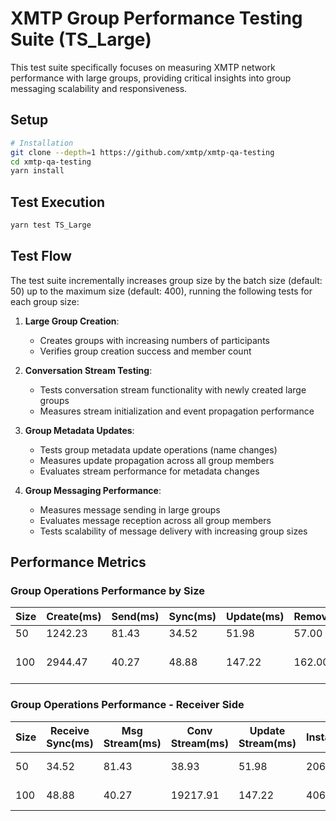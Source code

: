 # XMTP Group Performance Testing Suite (TS_Large)

This test suite specifically focuses on measuring XMTP network performance with large groups, providing critical insights into group messaging scalability and responsiveness.

## Setup

```bash
# Installation
git clone --depth=1 https://github.com/xmtp/xmtp-qa-testing
cd xmtp-qa-testing
yarn install
```

## Test Execution

```bash
yarn test TS_Large
```

## Test Flow

The test suite incrementally increases group size by the batch size (default: 50) up to the maximum size (default: 400), running the following tests for each group size:

1. **Large Group Creation**:

   - Creates groups with increasing numbers of participants
   - Verifies group creation success and member count

2. **Conversation Stream Testing**:

   - Tests conversation stream functionality with newly created large groups
   - Measures stream initialization and event propagation performance

3. **Group Metadata Updates**:

   - Tests group metadata update operations (name changes)
   - Measures update propagation across all group members
   - Evaluates stream performance for metadata changes

4. **Group Messaging Performance**:
   - Measures message sending in large groups
   - Evaluates message reception across all group members
   - Tests scalability of message delivery with increasing group sizes

## Performance Metrics

### Group Operations Performance by Size

| Size | Create(ms) | Send(ms) | Sync(ms) | Update(ms) | Remove(ms) | Target(Create) | Status |
| ---- | ---------- | -------- | -------- | ---------- | ---------- | -------------- | ------ |
| 50 | 1242.23 | 81.43 | 34.52 | 51.98 | 57.00 | <1400ms | ✅ On Target |
| 100 | 2944.47 | 40.27 | 48.88 | 147.22 | 162.00 | <1400ms | ❌ Performance Issue |




### Group Operations Performance - Receiver Side

| Size | Receive Sync(ms) | Msg Stream(ms) | Conv Stream(ms) | Update Stream(ms) | Installations | Target(Sync) | Status |
| ---- | --------------- | -------------- | --------------- | ---------------- | ------------- | ------------ | ------ |
| 50 | 34.52 | 81.43 | 38.93 | 51.98 | 206 | <100ms | ✅ On Target |
| 100 | 48.88 | 40.27 | 19217.91 | 147.22 | 406 | <100ms | ✅ On Target |
